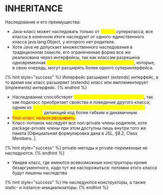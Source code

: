 # INHERITANCE

Наследование и его преимущества:

* Java-класс может наследовать только от <mark style="color:yellow;">одного</mark> суперкласса; все классы в конечном итоге наследуют от одного-единственного класса java.lang.Object, у которого нет родителя.
* Хотя Java не допускает множественного наследования в традиционном смысле, его ограниченная форма все же реализована через интерфейсы, так как классам разрешена одновременная <mark style="color:yellow;">имплементация нескольких интерфейсов</mark>, которые, в свою очередь, могут расширять более одного суперинтерфейса.

{% hint style="success" %}
Интерфейс расширяет (extends) интерфейс, в то время как класс расширяет (extends) класс или имплементирует (implements) интерфейс.
{% endhint %}

* Наследование способствует <mark style="color:yellow;">повторному использованию кода</mark>, так как подкласс приобретает свойства и поведение другого класса; одним из <mark style="color:yellow;">наиболее полезных аспектов наследования является полиморфизм,</mark> делающий код более гибким и динамичным.
* <mark style="color:red;">final-класс нельзя расширить.</mark>
* Класс-потомок наследует все non-private члены родителя, хотя package-private члены при этом доступны лишь внутри того же пакета  \[Официальная формулировка дана в JSL, §8.2, Class Members. ].

{% hint style="success" %}
private-методы и private-переменные не наследуются.
{% endhint %}

* Увидев класс, где имеются всевозможные конструкторы кроме безаргументного, надо тут же насторожиться: потомки этого класса будут лишены наследства

{% hint style="success" %}
Не наследуются конструкторы, а также static- и instance-инициализаторы.
{% endhint %}
